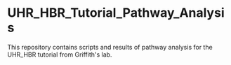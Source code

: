 # UHR_HBR_Tutorial_Pathway_Analysis
This repository contains scripts and results of pathway analysis for the UHR_HBR tutorial from Griffith's lab. 
